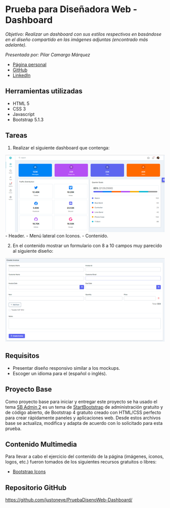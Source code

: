 # Prueba para Diseñadora Web - Dashboard

_Objetivo: Realizar un dashboard con sus estilos respectivos en basándose en el diseño compartido en las imágenes adjuntas (encontrado más adelante)._

_Presentada por: Pilar Camargo Márquez_
- [Página personal](https://about.me/justoneye)
- [GitHub](https://github.com/justoneye)
- [LinkedIn](https://www.linkedin.com/in/pilarcamargo)


## Herramientas utilizadas

- HTML 5
- CSS 3
- Javascript
- Bootstrap 5.1.3


## Tareas

1.	Realizar el siguiente dashboard que contenga:
<img src="https://raw.githubusercontent.com/justoneye/PruebaDisenoWeb-Dashboard/main/README%20Files/Imagen1.png" alt="Dashboard" title="Dashboard">
- Header.
- Menú lateral con Iconos.
- Contenido.

2.	En el contenido mostrar un formulario con 8 a 10 campos muy parecido al siguiente diseño:
<img src="https://raw.githubusercontent.com/justoneye/PruebaDisenoWeb-Dashboard/main/README%20Files/Imagen2.png" alt="Formulario" title="Formulario">


## Requisitos

* Presentar diseño responsivo similar a los mockups.
* Escoger un idioma para el (español o inglés).


## Proyecto Base

Como proyecto base para iniciar y entregar este proyecto se ha usado el tema [SB Admin 2](https://startbootstrap.com/theme/sb-admin-2) es un tema de [StartBootstrap](https://startbootstrap.com/) de administración gratuito y de código abierto, de Bootstrap 4 gratuito creado con HTML/CSS perfecto para crear rápidamente paneles y aplicaciones web. Desde estos archivos base se actualiza, modifica y adapta de acuerdo con lo solicitado para esta prueba.


## Contenido Multimedia

Para llevar a cabo el ejercicio del contenido de la página (imágenes, íconos, logos, etc.) fueron tomados de los siguientes recursos gratuitos o libres:

- [Bootstrap Icons](https://icons.getbootstrap.com/)


## Repositorio GitHub 

https://github.com/justoneye/PruebaDisenoWeb-Dashboard/
